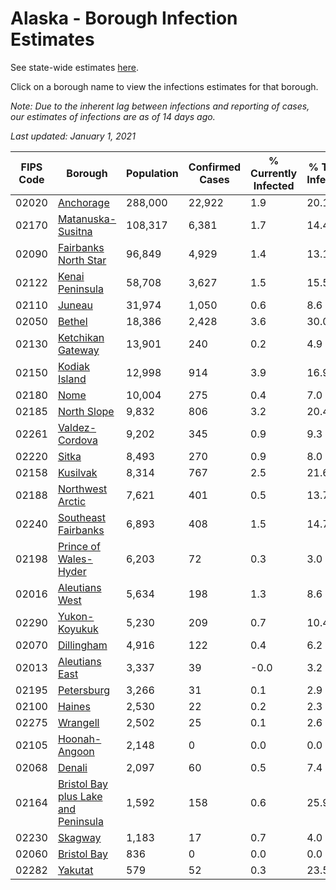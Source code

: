 # Alaska - Borough Infection Estimates

See state-wide estimates [here](/infections/us-ak).

Click on a borough name to view the infections estimates for that borough.

*Note: Due to the inherent lag between infections and reporting of cases, our estimates of infections are as of 14 days ago.*

*Last updated: January 1, 2021*

|   FIPS Code |                                                                    Borough |   Population |   Confirmed Cases |   % Currently Infected |   % Total Infected |
|-------------|----------------------------------------------------------------------------|--------------|-------------------|------------------------|--------------------|
|       02020 |                                                     [Anchorage](anchorage) |      288,000 |            22,922 |                    1.9 |               20.1 |
|       02170 |                                     [Matanuska-Susitna](matanuska-susitna) |      108,317 |             6,381 |                    1.7 |               14.4 |
|       02090 |                               [Fairbanks North Star](fairbanks-north-star) |       96,849 |             4,929 |                    1.4 |               13.1 |
|       02122 |                                         [Kenai Peninsula](kenai-peninsula) |       58,708 |             3,627 |                    1.5 |               15.5 |
|       02110 |                                                           [Juneau](juneau) |       31,974 |             1,050 |                    0.6 |                8.6 |
|       02050 |                                                           [Bethel](bethel) |       18,386 |             2,428 |                    3.6 |               30.0 |
|       02130 |                                     [Ketchikan Gateway](ketchikan-gateway) |       13,901 |               240 |                    0.2 |                4.9 |
|       02150 |                                             [Kodiak Island](kodiak-island) |       12,998 |               914 |                    3.9 |               16.9 |
|       02180 |                                                               [Nome](nome) |       10,004 |               275 |                    0.4 |                7.0 |
|       02185 |                                                 [North Slope](north-slope) |        9,832 |               806 |                    3.2 |               20.4 |
|       02261 |                                           [Valdez-Cordova](valdez-cordova) |        9,202 |               345 |                    0.9 |                9.3 |
|       02220 |                                                             [Sitka](sitka) |        8,493 |               270 |                    0.9 |                8.0 |
|       02158 |                                                       [Kusilvak](kusilvak) |        8,314 |               767 |                    2.5 |               21.6 |
|       02188 |                                       [Northwest Arctic](northwest-arctic) |        7,621 |               401 |                    0.5 |               13.7 |
|       02240 |                                 [Southeast Fairbanks](southeast-fairbanks) |        6,893 |               408 |                    1.5 |               14.7 |
|       02198 |                             [Prince of Wales-Hyder](prince-of-wales-hyder) |        6,203 |                72 |                    0.3 |                3.0 |
|       02016 |                                           [Aleutians West](aleutians-west) |        5,634 |               198 |                    1.3 |                8.6 |
|       02290 |                                             [Yukon-Koyukuk](yukon-koyukuk) |        5,230 |               209 |                    0.7 |               10.4 |
|       02070 |                                                   [Dillingham](dillingham) |        4,916 |               122 |                    0.4 |                6.2 |
|       02013 |                                           [Aleutians East](aleutians-east) |        3,337 |                39 |                   -0.0 |                3.2 |
|       02195 |                                                   [Petersburg](petersburg) |        3,266 |                31 |                    0.1 |                2.9 |
|       02100 |                                                           [Haines](haines) |        2,530 |                22 |                    0.2 |                2.3 |
|       02275 |                                                       [Wrangell](wrangell) |        2,502 |                25 |                    0.1 |                2.6 |
|       02105 |                                             [Hoonah-Angoon](hoonah-angoon) |        2,148 |                 0 |                    0.0 |                0.0 |
|       02068 |                                                           [Denali](denali) |        2,097 |                60 |                    0.5 |                7.4 |
|       02164 | [Bristol Bay plus Lake and Peninsula](bristol-bay-plus-lake-and-peninsula) |        1,592 |               158 |                    0.6 |               25.9 |
|       02230 |                                                         [Skagway](skagway) |        1,183 |                17 |                    0.7 |                4.0 |
|       02060 |                                                 [Bristol Bay](bristol-bay) |          836 |                 0 |                    0.0 |                0.0 |
|       02282 |                                                         [Yakutat](yakutat) |          579 |                52 |                    0.3 |               23.5 |